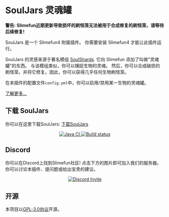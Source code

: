 # SoulJars 灵魂罐

**警告: Slimefun近期更新导致损坏的刷怪笼无法被用于合成修复的刷怪笼，请等待后续修复!**

SoulJars 是一个 Slimefun4 附属插件。
你需要安装 Slimefun4 才能让此插件运行。

SoulJars 的灵感来源于著名模组 [SoulShards](https://www.curseforge.com/minecraft/mc-mods/soul-shards-respawn). 它向 Slimefun 添加了叫做"灵魂罐"的东西。
与该模组类似，你可以捕捉生物的灵魂。
然后，你可以合成破损的刷怪笼，并将它修复。因此，你可以获得几乎任何生物刷怪笼。

在本插件的配置文件`config.yml`中，你可以启用/禁用某一生物的灵魂罐。

[了解更多...](https://github.com/TheBusyBiscuit/Slimefun4/wiki/Addons)

## 下载 SoulJars

你可以在这里下载SoulJars: [下载SoulJars](https://builds.guizhanss.net/ybw0014/SoulJars-CN/master)

<p align="center">
  <a href="https://github.com/ybw0014/SoulJars-CN/actions/workflows/maven.yml">
    <img src="https://github.com/ybw0014/SoulJars-CN/actions/workflows/maven.yml/badge.svg" alt="Java CI"/>
  </a>

  <a href="https://builds.guizhanss.net/ybw0014/SoulJars-CN/master">
    <img src="https://builds.guizhanss.net/f/ybw0014/SoulJars-CN/master/badge.svg" alt="Build status"/>
  </a>
</p>

## Discord

你可以在Discord上找到Slimefun社区!
点击下方的图片即可加入我们的服务器。你可以讨论本插件、提问题或给出宝贵的建议。

<p align="center">
  <a href="https://discord.gg/fsD4Bkh">
    <img src="https://img.shields.io/discord/565557184348422174?color=7289DA&label=Discord&style=for-the-badge" alt="Discord Invite"/>
  </a>
</p>

## 开源
本项目以[GPL-3.0协议](/LICENSE)开源。
